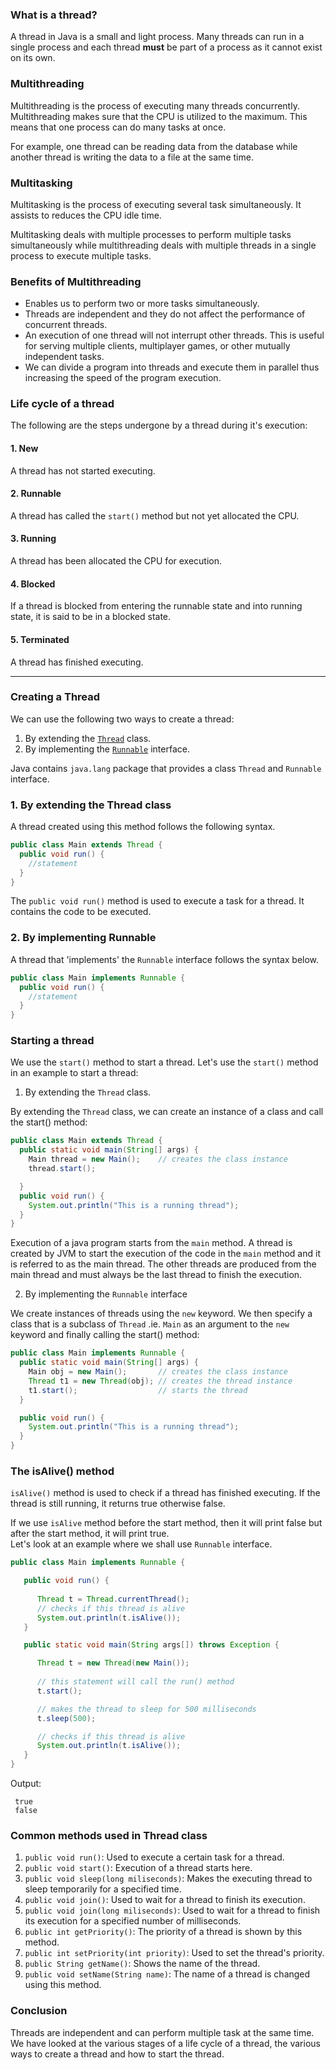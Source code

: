 ### What is a thread?
A thread in Java is a small and light process. Many threads can run in a single process and each thread **must** be part of a process as it cannot exist on its own.
### Multithreading
Multithreading is the process of executing many threads concurrently. Multithreading makes sure that the CPU is utilized to the maximum. This means that one process can do many tasks at once.

For example, one thread can be reading data from the database while another thread is writing the data to a file at the same time.

### Multitasking
Multitasking is the process of executing several task simultaneously. It assists to reduces the CPU idle time.

Multitasking deals with multiple processes to perform multiple tasks simultaneously while multithreading deals with multiple threads in a single process to execute multiple tasks.
### Benefits of Multithreading
- Enables us to perform two or more tasks simultaneously.
- Threads are independent and they do not affect the performance of concurrent threads.
- An execution of one thread will not interrupt other threads. This is useful for serving multiple clients, multiplayer games, or other mutually independent tasks.
- We can divide a program into threads and execute them in parallel thus increasing the speed of the program execution.

### Life cycle of a thread

The following are the steps undergone by a thread during it's execution:

#### 1. New
A thread has not started executing.

#### 2. Runnable
A thread has called the `start()` method but not yet allocated the CPU.

#### 3. Running
A thread has been allocated the CPU for execution.

#### 4. Blocked
If a thread is blocked from entering the runnable state and into running state, it is said to be in a blocked state.

#### 5. Terminated
A thread has finished executing.

---

### Creating a Thread
We can use the following two ways to create a thread:
1. By extending the [`Thread`](https://www.javatpoint.com/creating-thread) class.
2. By implementing the [`Runnable`](https://www.javatpoint.com/creating-thread) interface.

Java contains `java.lang` package that provides a class `Thread` and `Runnable` interface.

### 1. By extending the Thread class
A thread created using this method follows the following syntax.

```java
public class Main extends Thread {
  public void run() {
    //statement
  }
}
```
The `public void run()` method is used to execute a task for a thread.  It contains the code to be executed.

### 2. By implementing Runnable
A thread that 'implements' the `Runnable` interface follows the syntax below.

```java
public class Main implements Runnable {
  public void run() {
    //statement
  }
}
```

### Starting a thread
We use the `start()` method to start a thread. Let's use the `start()` method in an example to start a thread:

1. By extending the `Thread` class.

By extending the `Thread` class, we can create an instance of a class and call the start() method:

```java
public class Main extends Thread {
  public static void main(String[] args) {
    Main thread = new Main();    // creates the class instance
    thread.start();

  }
  public void run() {
    System.out.println("This is a running thread");
  }
}
```
Execution of a java program starts from the `main` method. A thread is created by JVM to start the execution of the code in the `main` method and it is referred to as the main thread. The other threads are produced from the main thread and must always be the last thread to finish the execution.

2.  By implementing the `Runnable` interface

We create instances of threads using the `new` keyword. We then specify a class that is a subclass of `Thread` .ie. `Main` as an argument to the `new` keyword and finally calling the start() method:

```java
public class Main implements Runnable {
  public static void main(String[] args) {
    Main obj = new Main();       // creates the class instance 
    Thread t1 = new Thread(obj); // creates the thread instance
    t1.start();                  // starts the thread
  }

  public void run() {
    System.out.println("This is a running thread");
  }
}
```

### The isAlive() method

`isAlive()` method is used to check if a thread has finished executing. If the thread is still running, it returns true otherwise false.

If we use `isAlive` method before the start method, then it will print false but after the start method, it will print true.   
Let's look at an example where we shall use `Runnable` interface.
```java
public class Main implements Runnable {

   public void run() {
   
      Thread t = Thread.currentThread();
      // checks if this thread is alive
      System.out.println(t.isAlive());
   }

   public static void main(String args[]) throws Exception {

      Thread t = new Thread(new Main());
   
      // this statement will call the run() method
      t.start();

      // makes the thread to sleep for 500 milliseconds
      t.sleep(500);

      // checks if this thread is alive
      System.out.println(t.isAlive());
   }
} 
```
Output:
```
 true
 false
```
### Common methods used in Thread class
1. `public void run()`: Used to execute a certain task for a thread.
2.  `public void start()`: Execution of a thread starts here.
3. `public void sleep(long miliseconds)`: Makes the executing thread to sleep temporarily for a specified time. 
4. `public void join()`: Used to wait for a thread to finish its execution.
5. `public void join(long miliseconds)`: Used to wait for a thread to finish its execution for a specified number of milliseconds.
6. `public int getPriority()`: The priority of a thread is shown by this method.
7. `public int setPriority(int priority)`: Used to set the thread's priority.
8. `public String getName()`: Shows the name of the thread.
9. `public void setName(String name)`: The name of a thread is changed using this method.

### Conclusion
Threads are independent and can perform multiple task at the same time. We have looked at the various stages of a life cycle of a thread, the various ways to create a thread and how to start the thread. 
